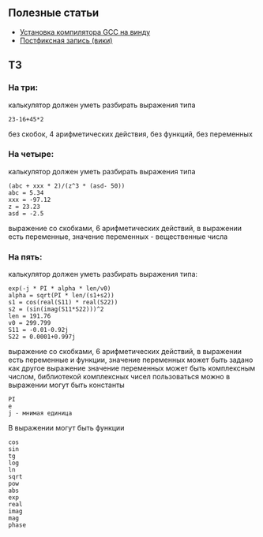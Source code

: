 ## Полезные статьи
- [Установка компилятора GCC на винду](https://code.visualstudio.com/docs/cpp/config-mingw)
- [Постфиксная запись (вики)](https://ru.wikipedia.org/wiki/%D0%9E%D0%B1%D1%80%D0%B0%D1%82%D0%BD%D0%B0%D1%8F_%D0%BF%D0%BE%D0%BB%D1%8C%D1%81%D0%BA%D0%B0%D1%8F_%D0%B7%D0%B0%D0%BF%D0%B8%D1%81%D1%8C)

## ТЗ
### На три:
калькулятор должен уметь разбирать выражения типа
```
23-16+45*2
```
без скобок, 4 арифметических действия, без функций, без переменных

### На четыре:
калькулятор должен уметь разбирать выражения типа
```
(abc + xxx * 2)/(z^3 * (asd- 50))
abc = 5.34
xxx = -97.12
z = 23.23
asd = -2.5
```
выражение со скобками, 6 арифметических действий, в выражении есть переменные, значение переменных - вещественные числа

### На пять:
калькулятор должен уметь разбирать выражения типа:
```
exp(-j * PI * alpha * len/v0)
alpha = sqrt(PI * len/(s1+s2))
s1 = cos(real(S11) * real(S22))
s2 = (sin(imag(S11*S22)))^2
len = 191.76
v0 = 299.799
S11 = -0.01-0.92j
S22 = 0.0001+0.997j
```
выражение со скобками, 6 арифметических действий, в выражении есть переменные и функции, значение переменных может быть задано как другое выражение
значение переменных может быть комплексным числом, библиотекой комплексных чисел пользоваться можно
в выражении могут быть константы
```
PI
e
j - мнимая единица
```
В выражении могут быть функции
```
cos
sin
tg
log
ln
sqrt
pow
abs
exp
real
imag
mag
phase
```